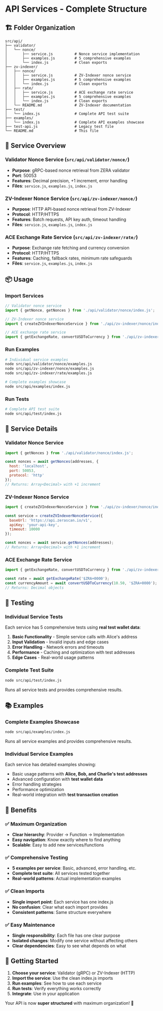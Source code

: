 # API Services - Complete Structure

## 🏗️ **Folder Organization**

```
src/api/
├── validator/
│   └── nonce/
│       ├── service.js          # Nonce service implementation
│       ├── examples.js         # 5 comprehensive examples
│       └── index.js            # Clean exports
├── zv-indexer/
│   ├── nonce/
│   │   ├── service.js          # ZV-Indexer nonce service
│   │   ├── examples.js         # 5 comprehensive examples
│   │   └── index.js            # Clean exports
│   ├── rate/
│   │   ├── service.js          # ACE exchange rate service
│   │   ├── examples.js         # 5 comprehensive examples
│   │   └── index.js            # Clean exports
│   └── README.md               # ZV-Indexer documentation
├── test/
│   └── index.js                # Complete API test suite
├── examples/
│   └── index.js                # Complete API examples showcase
├── test-api.js                 # Legacy test file
└── README.md                   # This file
```

## 🎯 **Service Overview**

### **Validator Nonce Service** (`src/api/validator/nonce/`)
- **Purpose**: gRPC-based nonce retrieval from ZERA validator
- **Port**: 50053
- **Features**: Decimal precision, +1 increment, error handling
- **Files**: `service.js`, `examples.js`, `index.js`

### **ZV-Indexer Nonce Service** (`src/api/zv-indexer/nonce/`)
- **Purpose**: HTTP API-based nonce retrieval from ZV-Indexer
- **Protocol**: HTTP/HTTPS
- **Features**: Batch requests, API key auth, timeout handling
- **Files**: `service.js`, `examples.js`, `index.js`

### **ACE Exchange Rate Service** (`src/api/zv-indexer/rate/`)
- **Purpose**: Exchange rate fetching and currency conversion
- **Protocol**: HTTP/HTTPS
- **Features**: Caching, fallback rates, minimum rate safeguards
- **Files**: `service.js`, `examples.js`, `index.js`

## 📦 **Usage**

### **Import Services**
```javascript
// Validator nonce service
import { getNonce, getNonces } from './api/validator/nonce/index.js';

// ZV-Indexer nonce service
import { createZVIndexerNonceService } from './api/zv-indexer/nonce/index.js';

// ACE exchange rate service
import { getExchangeRate, convertUSDToCurrency } from './api/zv-indexer/rate/index.js';
```

### **Run Examples**
```bash
# Individual service examples
node src/api/validator/nonce/examples.js
node src/api/zv-indexer/nonce/examples.js
node src/api/zv-indexer/rate/examples.js

# Complete examples showcase
node src/api/examples/index.js
```

### **Run Tests**
```bash
# Complete API test suite
node src/api/test/index.js
```

## 🔧 **Service Details**

### **Validator Nonce Service**
```javascript
import { getNonces } from './api/validator/nonce/index.js';

const nonces = await getNonces(addresses, {
  host: 'localhost',
  port: 50053,
  protocol: 'http'
});
// Returns: Array<Decimal> with +1 increment
```

### **ZV-Indexer Nonce Service**
```javascript
import { createZVIndexerNonceService } from './api/zv-indexer/nonce/index.js';

const service = createZVIndexerNonceService({
  baseUrl: 'https://api.zerascan.io/v1',
  apiKey: 'your-api-key',
  timeout: 10000
});

const nonces = await service.getNonces(addresses);
// Returns: Array<Decimal> with +1 increment
```

### **ACE Exchange Rate Service**
```javascript
import { getExchangeRate, convertUSDToCurrency } from './api/zv-indexer/rate/index.js';

const rate = await getExchangeRate('$ZRA+0000');
const currencyAmount = await convertUSDToCurrency(10.50, '$ZRA+0000');
// Returns: Decimal objects
```

## 🧪 **Testing**

### **Individual Service Tests**
Each service has 5 comprehensive tests using **real test wallet data**:
1. **Basic Functionality** - Simple service calls with Alice's address
2. **Input Validation** - Invalid inputs and edge cases
3. **Error Handling** - Network errors and timeouts
4. **Performance** - Caching and optimization with test addresses
5. **Edge Cases** - Real-world usage patterns

### **Complete Test Suite**
```bash
node src/api/test/index.js
```
Runs all service tests and provides comprehensive results.

## 📚 **Examples**

### **Complete Examples Showcase**
```bash
node src/api/examples/index.js
```
Runs all service examples and provides comprehensive results.

### **Individual Service Examples**
Each service has detailed examples showing:
- Basic usage patterns with **Alice, Bob, and Charlie's test addresses**
- Advanced configuration with **test wallet data**
- Error handling strategies
- Performance optimization
- Real-world integration with **test transaction creation**

## 🎯 **Benefits**

### **✅ Maximum Organization**
- **Clear hierarchy**: Provider → Function → Implementation
- **Easy navigation**: Know exactly where to find anything
- **Scalable**: Easy to add new services/functions

### **✅ Comprehensive Testing**
- **5 examples per service**: Basic, advanced, error handling, etc.
- **Complete test suite**: All services tested together
- **Real-world patterns**: Actual implementation examples

### **✅ Clean Imports**
- **Single import point**: Each service has one index.js
- **No confusion**: Clear what each import provides
- **Consistent patterns**: Same structure everywhere

### **✅ Easy Maintenance**
- **Single responsibility**: Each file has one clear purpose
- **Isolated changes**: Modify one service without affecting others
- **Clear dependencies**: Easy to see what depends on what

## 🚀 **Getting Started**

1. **Choose your service**: Validator (gRPC) or ZV-Indexer (HTTP)
2. **Import the service**: Use the clean index.js imports
3. **Run examples**: See how to use each service
4. **Run tests**: Verify everything works correctly
5. **Integrate**: Use in your application

Your API is now **super structured** with maximum organization! 🎉